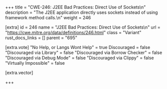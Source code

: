 +++
title = "CWE-246: J2EE Bad Practices: Direct Use of Sockets\n"
description = "The J2EE application directly uses sockets instead of using framework method calls.\n"
weight = 246

[extra]
id = 246
name = "J2EE Bad Practices: Direct Use of Sockets\n"
url = "https://cwe.mitre.org/data/definitions/246.html"
class = "Variant"
rust_docs_links = []
parent = "695"

[extra.vote]
"No Help, or Langs Wont Help" = true
Discouraged = false
"Discouraged via Library" = false
"Discouraged via Borrow Checker" = false
"Discouraged via Debug Mode" = false
"Discouraged via Clippy" = false
"Virtually Impossible" = false

[extra.vector]

+++